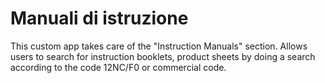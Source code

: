 # Manuali di istruzione

This custom app takes care of the "Instruction Manuals" section. 
Allows users to search for instruction booklets, product sheets by doing a search according to the code 12NC/F0 or commercial code.

